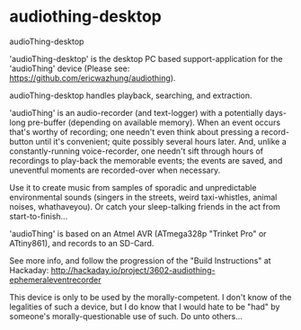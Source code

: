 # audiothing-desktop

audioThing-desktop

'audioThing-desktop' is the desktop PC based support-application for the 'audioThing' device (Please see: https://github.com/ericwazhung/audiothing).

audioThing-desktop handles playback, searching, and extraction.

'audioThing' is an audio-recorder (and text-logger) with a potentially days-long pre-buffer (depending on available memory). When an event occurs that's worthy of recording; one needn't even think about pressing a record-button until it's convenient; quite possibly several hours later. And, unlike a constantly-running voice-recorder, one needn't sift through hours of recordings to play-back the memorable events; the events are saved, and uneventful moments are recorded-over when necessary.

Use it to create music from samples of sporadic and unpredictable environmental sounds (singers in the streets, weird taxi-whistles, animal noises, whathaveyou). Or catch your sleep-talking friends in the act from start-to-finish...

'audioThing' is based on an Atmel AVR (ATmega328p "Trinket Pro" or ATtiny861), and records to an SD-Card.

See more info, and follow the progression of the "Build Instructions" at Hackaday: http://hackaday.io/project/3602-audiothing-ephemeraleventrecorder

This device is only to be used by the morally-competent. I don't know of the legalities of such a device, but I do know that I would hate to be "had" by someone's morally-questionable use of such. Do unto others... 
